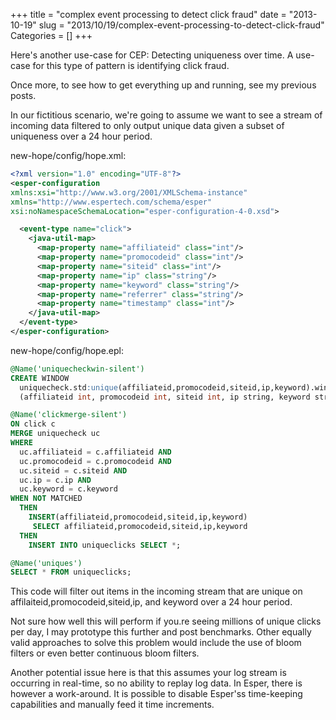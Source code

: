 +++
title = "complex event processing to detect click fraud"
date = "2013-10-19"
slug = "2013/10/19/complex-event-processing-to-detect-click-fraud"
Categories = []
+++

Here's another use-case for CEP: Detecting uniqueness over time. A use-case for this type of pattern is identifying click fraud.

Once more, to see how to get everything up and running, see my previous posts.

In our fictitious scenario, we're going to assume we want to see a stream of incoming data filtered to only output unique data given a subset of uniqueness over a 24 hour period.
<!--more-->

new-hope/config/hope.xml:

```xml 
<?xml version="1.0" encoding="UTF-8"?>
<esper-configuration
xmlns:xsi="http://www.w3.org/2001/XMLSchema-instance"
xmlns="http://www.espertech.com/schema/esper"
xsi:noNamespaceSchemaLocation="esper-configuration-4-0.xsd">

  <event-type name="click">
    <java-util-map>
      <map-property name="affiliateid" class="int"/>
      <map-property name="promocodeid" class="int"/>
      <map-property name="siteid" class="int"/>
      <map-property name="ip" class="string"/>
      <map-property name="keyword" class="string"/>
      <map-property name="referrer" class="string"/>
      <map-property name="timestamp" class="int"/>
    </java-util-map>
  </event-type>
</esper-configuration>
```

new-hope/config/hope.epl: 

```sql
@Name('uniquecheckwin-silent')
CREATE WINDOW
  uniquecheck.std:unique(affiliateid,promocodeid,siteid,ip,keyword).win:time(24 hour) as
  (affiliateid int, promocodeid int, siteid int, ip string, keyword string);

@Name('clickmerge-silent')
ON click c
MERGE uniquecheck uc
WHERE
  uc.affiliateid = c.affiliateid AND
  uc.promocodeid = c.promocodeid AND
  uc.siteid = c.siteid AND
  uc.ip = c.ip AND
  uc.keyword = c.keyword
WHEN NOT MATCHED
  THEN
    INSERT(affiliateid,promocodeid,siteid,ip,keyword)
     SELECT affiliateid,promocodeid,siteid,ip,keyword
  THEN
    INSERT INTO uniqueclicks SELECT *;

@Name('uniques')
SELECT * FROM uniqueclicks;
```

This code will filter out items in the incoming stream that are unique on affilaiteid,promocodeid,siteid,ip, and keyword over a 24 hour period.

Not sure how well this will perform if you.re seeing millions of unique clicks per day, I may prototype this further and post benchmarks. Other equally valid approaches to solve this problem would include the use of bloom filters or even better continuous bloom filters.

Another potential issue here is that this assumes your log stream is occurring in real-time, so no ability to replay log data. In Esper, there is however a work-around. It is possible to disable Esper'ss time-keeping capabilities and manually feed it time increments. 
